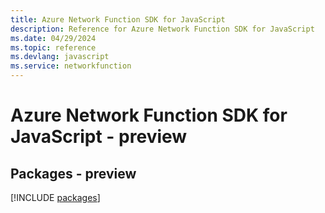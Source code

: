 ```yaml
---
title: Azure Network Function SDK for JavaScript
description: Reference for Azure Network Function SDK for JavaScript
ms.date: 04/29/2024
ms.topic: reference
ms.devlang: javascript
ms.service: networkfunction
---
```

# Azure Network Function SDK for JavaScript - preview
## Packages - preview
[!INCLUDE [packages](network-function-index.md)]